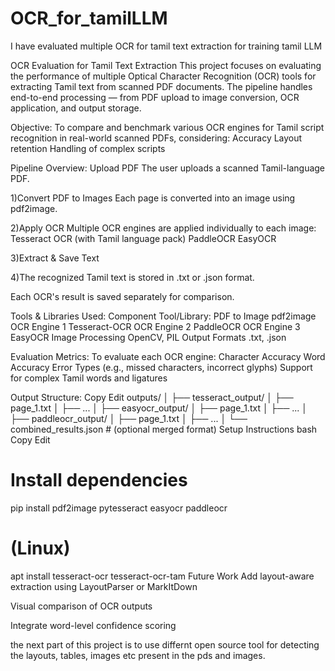 # OCR_for_tamilLLM
I have evaluated multiple OCR for tamil text extraction for training tamil LLM

OCR Evaluation for Tamil Text Extraction
This project focuses on evaluating the performance of multiple Optical Character Recognition (OCR) tools for extracting Tamil text from scanned PDF documents. The pipeline handles end-to-end processing — from PDF upload to image conversion, OCR application, and output storage.

Objective:
To compare and benchmark various OCR engines for Tamil script recognition in real-world scanned PDFs, considering:
Accuracy
Layout retention
Handling of complex scripts

Pipeline Overview:
Upload PDF
The user uploads a scanned Tamil-language PDF.

1)Convert PDF to Images
Each page is converted into an image using pdf2image.

2)Apply OCR
Multiple OCR engines are applied individually to each image:
Tesseract OCR (with Tamil language pack)
PaddleOCR
EasyOCR

3)Extract & Save Text

4)The recognized Tamil text is stored in .txt or .json format.

Each OCR's result is saved separately for comparison.

Tools & Libraries Used:
Component	Tool/Library:
PDF to Image	pdf2image
OCR Engine 1	Tesseract-OCR
OCR Engine 2	PaddleOCR
OCR Engine 3	EasyOCR
Image Processing	OpenCV, PIL
Output Formats	.txt, .json

Evaluation Metrics:
To evaluate each OCR engine:
Character Accuracy
Word Accuracy
Error Types (e.g., missed characters, incorrect glyphs)
Support for complex Tamil words and ligatures

Output Structure:
Copy
Edit
outputs/
│
├── tesseract_output/
│   ├── page_1.txt
│   ├── ...
│
├── easyocr_output/
│   ├── page_1.txt
│   ├── ...
│
├── paddleocr_output/
│   ├── page_1.txt
│   ├── ...
│
└── combined_results.json   # (optional merged format)
Setup Instructions
bash
Copy
Edit
# Install dependencies
pip install pdf2image pytesseract easyocr paddleocr

# (Linux)
apt install tesseract-ocr tesseract-ocr-tam
Future Work
Add layout-aware extraction using LayoutParser or MarkItDown

Visual comparison of OCR outputs

Integrate word-level confidence scoring



the next part of this project is to use differnt open source tool for detecting the layouts, tables, images etc present in the pds and images.
 
